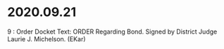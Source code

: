# 2020.09.21

9 : Order
Docket Text: ORDER Regarding Bond. Signed by District Judge Laurie J. Michelson. (EKar) 
